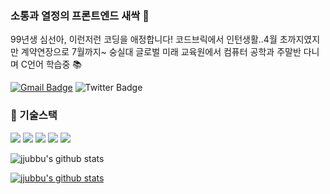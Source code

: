 ### 소통과 열정의 프론트엔드 새싹 🌱

99년생 심선아, 이런저런 코딩을 애정합니다!
코드브릭에서 인턴생활..4월 초까지였지만 계약연장으로 7월까지~
숭실대 글로벌 미래 교육원에서 컴퓨터 공학과 주말반 다니며 C언어 학습중 📚

[![Gmail Badge](https://img.shields.io/badge/hogugugut4102.off@gmail.com-d14836?style=flat-square&logo=Gmail&logoColor=white&link=mailto:hogugugut4102.off@gmail.com)](mailto:hogugugut4102.off@gmail.com)
![Twitter Badge](https://img.shields.io/twitter/url?style=social&url=https%3A%2F%2Ftwitter.com%2Fjjyabbu4244)


###  🔌 기술스택
<img src="https://img.shields.io/badge/html-E34F26?style=for-the-badge&logo=html5&logoColor=white"> <img src="https://img.shields.io/badge/css-1572B6?style=for-the-badge&logo=css3&logoColor=white">
<img src="https://img.shields.io/badge/javascript-F7DF1E?style=for-the-badge&logo=javascript&logoColor=black">
<img src="https://img.shields.io/badge/jquery-0769AD?style=for-the-badge&logo=jquery&logoColor=white">
<img src="https://img.shields.io/badge/react-61DAFB?style=for-the-badge&logo=react&logoColor=black">


![jjubbu's github stats](https://github-readme-stats.vercel.app/api?username=jjubbu&theme=swift&show_icons=true)

[![jjubbu's github stats](https://github-readme-stats.vercel.app/api/top-langs/?username=jjubbu&show_icons=true&hide_border=true&theme=swift&layout=compact)](https://github.com/jjubbu)
